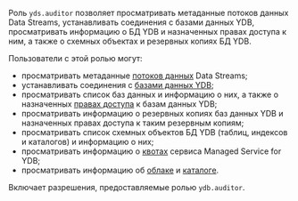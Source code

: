Роль `yds.auditor` позволяет просматривать метаданные потоков данных Data Streams, устанавливать соединения c базами данных YDB, просматривать информацию о БД YDB и назначенных правах доступа к ним, а также о схемных объектах и резервных копиях БД YDB.

Пользователи с этой ролью могут:
* просматривать метаданные [потоков данных](../../data-streams/concepts/glossary.md#stream-concepts) Data Streams;
* устанавливать соединения c [базами данных YDB](../../ydb/concepts/resources.md#database);
* просматривать список баз данных и информацию о них, а также о назначенных [правах доступа](../../iam/concepts/access-control/index.md) к базам данных YDB;
* просматривать информацию о резервных копиях баз данных YDB и назначенных правах доступа к таким резервным копиям;
* просматривать список схемных объектов БД YDB (таблиц, индексов и каталогов) и информацию о них;
* просматривать информацию о [квотах](../../ydb/concepts/limits.md#ydb-quotas) сервиса Managed Service for YDB;
* просматривать информацию об [облаке](../../resource-manager/concepts/resources-hierarchy.md#cloud) и [каталоге](../../resource-manager/concepts/resources-hierarchy.md#folder).

Включает разрешения, предоставляемые ролью `ydb.auditor`.